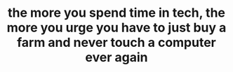 
<h1 align="center">the more you spend time in tech, the more you urge you have to just buy a farm and never touch a computer ever again</h1>


